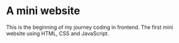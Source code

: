 # A mini website
This is the beginning of my journey coding in frontend. The first mini website using HTML, CSS and JavaScript.

